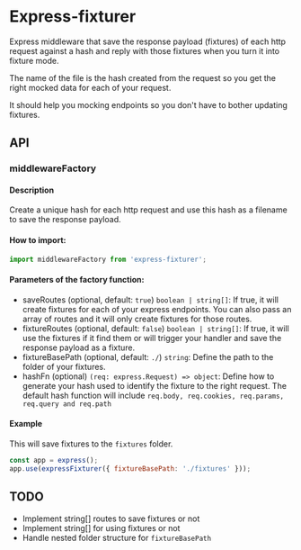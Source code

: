 # Express-fixturer

Express middleware that save the response payload (fixtures) of each http request against a hash and reply with those fixtures when you turn it into fixture mode.

The name of the file is the hash created from the request so you get the right mocked data for each of your request.

It should help you mocking endpoints so you don't have to bother updating fixtures.

## API

### middlewareFactory

#### Description

Create a unique hash for each http request and use this hash as a filename to save the response payload.

#### How to import:
```js
import middlewareFactory from 'express-fixturer';
```

#### Parameters of the factory function:

- saveRoutes (optional, default: `true`) `boolean | string[]`: If true, it will create fixtures for each of your express endpoints. You can also pass an array of routes and it will only create fixtures for those routes.
- fixtureRoutes (optional, default: `false`) `boolean | string[]`: If true, it will use the fixtures if it find them or will trigger your handler and save the response payload as a fixture.
- fixtureBasePath (optional, default: `./`) `string`: Define the path to the folder of your fixtures.
- hashFn (optional) `(req: express.Request) => object`: Define how to generate your hash used to identify the fixture to the right request. The default hash function will include `req.body, req.cookies, req.params, req.query and req.path`

#### Example

This will save fixtures to the `fixtures` folder.

```js
const app = express();
app.use(expressFixturer({ fixtureBasePath: './fixtures' }));
```

## TODO

- Implement string[] routes to save fixtures or not
- Implement string[] for using fixtures or not
- Handle nested folder structure for `fixtureBasePath`